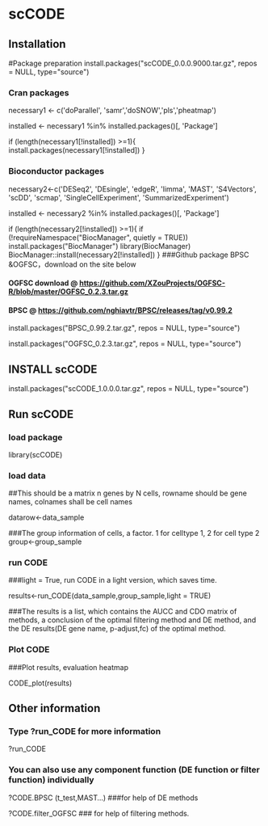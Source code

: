 # scCODE
## Installation
#Package preparation
install.packages("scCODE_0.0.0.9000.tar.gz", repos = NULL, type="source")
### Cran packages
necessary1 <- c('doParallel', 'samr','doSNOW','pls','pheatmap')

installed <- necessary1 %in% installed.packages()[, 'Package']

if (length(necessary1[!installed]) >=1){
  install.packages(necessary1[!installed])
}
### Bioconductor packages
necessary2<-c('DESeq2', 'DEsingle', 
              'edgeR', 'limma', 'MAST', 'S4Vectors', 'scDD', 'scmap', 'SingleCellExperiment', 'SummarizedExperiment')
              
installed <- necessary2 %in% installed.packages()[, 'Package']

if (length(necessary2[!installed]) >=1){
  if (!requireNamespace("BiocManager", quietly = TRUE))
    install.packages("BiocManager")
  library(BiocManager)
  BiocManager::install(necessary2[!installed])
}
###Github package BPSC &OGFSC，download on the site below
#### OGFSC download @ https://github.com/XZouProjects/OGFSC-R/blob/master/OGFSC_0.2.3.tar.gz
#### BPSC @ https://github.com/nghiavtr/BPSC/releases/tag/v0.99.2

install.packages("BPSC_0.99.2.tar.gz", repos = NULL, type="source")

install.packages("OGFSC_0.2.3.tar.gz", repos = NULL, type="source")

## INSTALL scCODE

install.packages("scCODE_1.0.0.0.tar.gz", repos = NULL, type="source")

## Run scCODE

### load package

library(scCODE)

### load data
##This should be a matrix n genes by N cells, rowname should be gene names, colnames shall be cell names

datarow<-data_sample 

###The group information of cells, a factor. 1 for celltype 1, 2 for cell type 2 
group<-group_sample

### run CODE
###light = True, run CODE in a light version, which saves time.

results<-run_CODE(data_sample,group_sample,light = TRUE)

###The results is a list, which contains the AUCC and CDO matrix of methods, a conclusion of the optimal filtering method and DE method, and the DE results(DE gene name, p-adjust,fc) of the optimal method.

### Plot CODE
###Plot results, evaluation heatmap

CODE_plot(results)

## Other information
### Type ?run_CODE for more information

?run_CODE

### You can also use any component function (DE function or filter function) individually

?CODE.BPSC (t_test,MAST…) ###for help of DE methods

?CODE.filter_OGFSC  ### for help of filtering methods.
